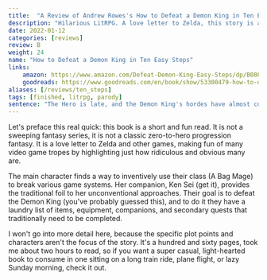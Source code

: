 ```yaml
---
title:  "A Review of Andrew Rowes's How to Defeat a Demon King in Ten Easy Steps. Hilarious love letter to Zelda."
description: "Hilarious LitRPG. A love letter to Zelda, this story is a humorous LitRPG take on if an actual video game story came to life."
date: 2022-01-12
categories: [reviews]
review: B
weight: 24
name: "How to Defeat a Demon King in Ten Easy Steps"
links:
    amazon: https://www.amazon.com/Defeat-Demon-King-Easy-Steps/dp/B086R4N2YC
    goodreads: https://www.goodreads.com/en/book/show/53300479-how-to-defeat-a-demon-king-in-ten-easy-steps
aliases: [/reviews/ten_steps]
tags: [finished, litrpg, parody]
sentence: "The Hero is late, and the Demon King's hordes have almost conquered humanity."
---
```



Let's preface this real quick: this book is a short and fun read. It is not a sweeping fantasy series, it is not a classic zero-to-hero progression fantasy. It is a love letter to Zelda and other games, making fun of many video game tropes by highlighting just how ridiculous and obvious many are.

The main character finds a way to inventively use their class (A Bag Mage) to break various game systems. Her companion, Ken Sei (get it), provides the traditional foil to her unconventional approaches. Their goal is to defeat the Demon King (you've probably guessed this), and to do it they have a laundry list of items, equipment, companions, and secondary quests that traditionally need to be completed.

I won't go into more detail here, because the specific plot points and characters aren't the focus of the story. It's a hundred and sixty pages, took me about two hours to read, so if you want a super casual, light-hearted book to consume in one sitting on a long train ride, plane flight, or lazy Sunday morning, check it out.